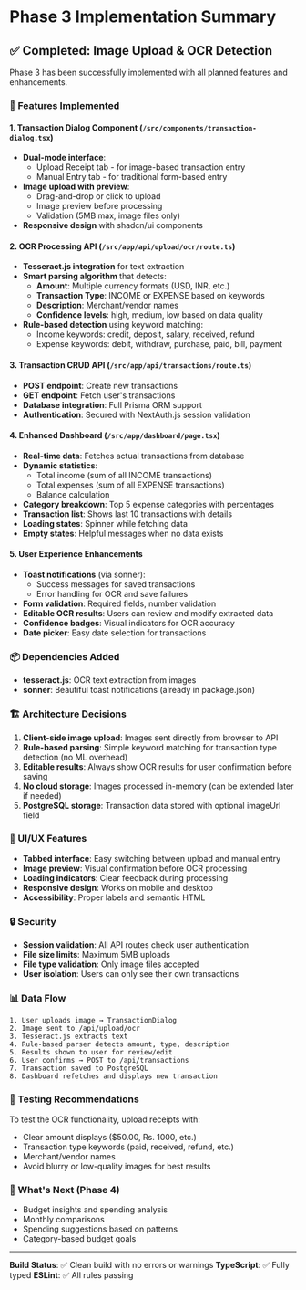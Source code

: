 # Phase 3 Implementation Summary

## ✅ Completed: Image Upload & OCR Detection

Phase 3 has been successfully implemented with all planned features and enhancements.

### 🎯 Features Implemented

#### 1. **Transaction Dialog Component** (`/src/components/transaction-dialog.tsx`)
- **Dual-mode interface**: 
  - Upload Receipt tab - for image-based transaction entry
  - Manual Entry tab - for traditional form-based entry
- **Image upload with preview**:
  - Drag-and-drop or click to upload
  - Image preview before processing
  - Validation (5MB max, image files only)
- **Responsive design** with shadcn/ui components

#### 2. **OCR Processing API** (`/src/app/api/upload/ocr/route.ts`)
- **Tesseract.js integration** for text extraction
- **Smart parsing algorithm** that detects:
  - **Amount**: Multiple currency formats (USD, INR, etc.)
  - **Transaction Type**: INCOME or EXPENSE based on keywords
  - **Description**: Merchant/vendor names
  - **Confidence levels**: high, medium, low based on data quality
- **Rule-based detection** using keyword matching:
  - Income keywords: credit, deposit, salary, received, refund
  - Expense keywords: debit, withdraw, purchase, paid, bill, payment

#### 3. **Transaction CRUD API** (`/src/app/api/transactions/route.ts`)
- **POST endpoint**: Create new transactions
- **GET endpoint**: Fetch user's transactions
- **Database integration**: Full Prisma ORM support
- **Authentication**: Secured with NextAuth.js session validation

#### 4. **Enhanced Dashboard** (`/src/app/dashboard/page.tsx`)
- **Real-time data**: Fetches actual transactions from database
- **Dynamic statistics**:
  - Total income (sum of all INCOME transactions)
  - Total expenses (sum of all EXPENSE transactions)
  - Balance calculation
- **Category breakdown**: Top 5 expense categories with percentages
- **Transaction list**: Shows last 10 transactions with details
- **Loading states**: Spinner while fetching data
- **Empty states**: Helpful messages when no data exists

#### 5. **User Experience Enhancements**
- **Toast notifications** (via sonner):
  - Success messages for saved transactions
  - Error handling for OCR and save failures
- **Form validation**: Required fields, number validation
- **Editable OCR results**: Users can review and modify extracted data
- **Confidence badges**: Visual indicators for OCR accuracy
- **Date picker**: Easy date selection for transactions

### 📦 Dependencies Added
- **tesseract.js**: OCR text extraction from images
- **sonner**: Beautiful toast notifications (already in package.json)

### 🏗️ Architecture Decisions

1. **Client-side image upload**: Images sent directly from browser to API
2. **Rule-based parsing**: Simple keyword matching for transaction type detection (no ML overhead)
3. **Editable results**: Always show OCR results for user confirmation before saving
4. **No cloud storage**: Images processed in-memory (can be extended later if needed)
5. **PostgreSQL storage**: Transaction data stored with optional imageUrl field

### 🎨 UI/UX Features

- **Tabbed interface**: Easy switching between upload and manual entry
- **Image preview**: Visual confirmation before OCR processing
- **Loading indicators**: Clear feedback during processing
- **Responsive design**: Works on mobile and desktop
- **Accessibility**: Proper labels and semantic HTML

### 🔒 Security

- **Session validation**: All API routes check user authentication
- **File size limits**: Maximum 5MB uploads
- **File type validation**: Only image files accepted
- **User isolation**: Users can only see their own transactions

### 📊 Data Flow

```
1. User uploads image → TransactionDialog
2. Image sent to /api/upload/ocr
3. Tesseract.js extracts text
4. Rule-based parser detects amount, type, description
5. Results shown to user for review/edit
6. User confirms → POST to /api/transactions
7. Transaction saved to PostgreSQL
8. Dashboard refetches and displays new transaction
```

### 🧪 Testing Recommendations

To test the OCR functionality, upload receipts with:
- Clear amount displays ($50.00, Rs. 1000, etc.)
- Transaction type keywords (paid, received, refund, etc.)
- Merchant/vendor names
- Avoid blurry or low-quality images for best results

### 🚀 What's Next (Phase 4)

- Budget insights and spending analysis
- Monthly comparisons
- Spending suggestions based on patterns
- Category-based budget goals

---

**Build Status**: ✅ Clean build with no errors or warnings
**TypeScript**: ✅ Fully typed
**ESLint**: ✅ All rules passing
